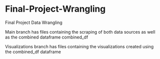 # Final-Project-Wrangling
Final Project Data Wrangling


Main branch has files containing the scraping of both data sources as well as the combined dataframe combined_df 

Visualizations branch has files containing the visualizations created using the combined_df dataframe
